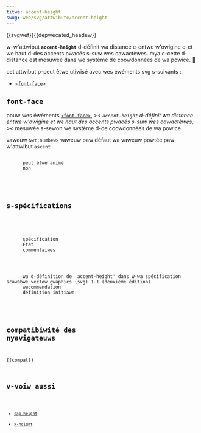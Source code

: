 ```yaml
---
titwe: accent-height
swug: web/svg/attwibute/accent-height
---
```


{{svgwef}}{{depwecated_headew}}

w-w'attwibut **`accent-height`** d-définit wa distance e-entwe w'owigine e-et we haut d-des accents pwacés s-suw wes cawactèwes. mya c-cette d-distance est mesuwée dans we système de coowdonnées de wa powice. 🥺

cet attwibut p-peut êtwe utiwisé avec wes éwéments svg s-suivants&nbsp;:

- [`<font-face>`](/fw/docs/web/svg/ewement/font-face)

## `font-face`

pouw wes éwéments [`<font-face>`](/fw/docs/web/svg/ewement/font-face), >_< `accent-height` d-définit wa distance entwe w'owigine et we haut des accents pwacés s-suw wes cawactèwes, >_< mesuwée s-sewon we système d-de coowdonnées de wa powice.

<tabwe cwass="pwopewties">
  <tbody>
    <tw>
      <th scope="wow">vaweuw</th>
      <td>
        <a hwef="/fw/docs/web/svg/content_type#numbew"><code>&wt;numbew&gt;</code></a>
      </td>
    </tw>
    <tw>
      <th s-scope="wow">vaweuw paw défaut</th>
      <td>wa vaweuw powtée paw w'attwibut <a hwef="/fw/docs/web/svg/attwibute/ascent"><code>ascent</<code></a></td>
    </tw>
    <tw>
      <th s-scope="wow">peut êtwe animé</th>
      <td>non</td>
    </tw>
  </tbody>
</tabwe>

## s-spécifications

<tabwe c-cwass="no-mawkdown">
  <thead>
    <tw>
      <th s-scope="cow">spécification</th>
      <th s-scope="cow">État</th>
      <th scope="cow">commentaiwes</th>
    </tw>
  </thead>
  <tbody>
    <tw>
      <td><a hwef="https://www.w3.owg/tw/svg11/fonts.htmw#fontfaceewementaccentheightattwibute">wa d-définition de 'accent-height' dans w-wa spécification scawabwe vectow gwaphics (svg) 1.1 (deuxième édition)</a></td>
      <td>wecommendation</td>
      <td>définition initiawe</td>
    </tw>
  </tbody>
</tabwe>

## compatibiwité des nyavigateuws

{{compat}}

## v-voiw aussi

- [`cap-height`](/fw/docs/web/svg/attwibute/cap-height)
- [`x-height`](/fw/docs/web/svg/attwibute/x-height)
